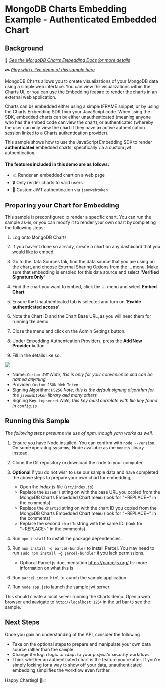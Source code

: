 # MongoDB Charts Embedding Example - Authenticated Embedded Chart

## Background

📄 _[See the MongoDB Charts Embedding Docs for more details](https://docs.mongodb.com/charts/saas/embedding-charts/)_

🎮 _[Play with a live demo of this sample here](https://codesandbox.io/s/github/mongodb/charts-embedding-examples/tree/feature/CHARTS-3248-embedded-charts-jwt-demo/embedding-sdk/authenticated/jwt)_

MongoDB Charts allows you to create visualizations of your MongoDB data using a simple web interface. You can view the visualizations within the Charts UI, or you can use the Embedding feature to render the charts in an external web application.

Charts can be embedded either using a simple IFRAME snippet, or by using the Charts Embedding SDK from your JavaScript code. When using the SDK, embedded charts can be either unauthenticated (meaning anyone who has the embed code can view the chart), or authenticated (whereby the user can only view the chart if they have an active authentication session linked to a Charts authentication provider).

This sample shows how to use the JavaScript Embedding SDK to render **authenticated** embedded charts, specifically via a custom jwt authentication.

#### The features included in this demo are as follows:

- 📈 Render an embedded chart on a web page
- 🔒 Only render charts to valid users
- 🔑 Custom JWT authentication via `jsonwebtoken`

## Preparing your Chart for Embedding

This sample is preconfigured to render a specific chart. You can run the sample as-is, or you can modify it to render your own chart by completing the following steps:

1. Log onto MongoDB Charts

2. If you haven't done so already, create a chart on any dashboard that you would like to embed.

3. Go to the Data Sources tab, find the data source that you are using on the chart, and choose External Sharing Options from the ... menu. Make sure that embedding is enabled for this data source and select '**Verified Signature Only**'

4. Find the chart you want to embed, click the **...** menu and select **Embed Chart**

5. Ensure the Unauthenticated tab is selected and turn on '**Enable authenticated access**'

6. Note the Chart ID and the Chart Base URL, as you will need them for running the demo.

7. Close the menu and click on the Admin Settings button.

8. Under Embedding Authentication Providers, press the **Add New Provider** button
9. Fill in the details like so:

![](https://i.imgur.com/8cS1iSJ.png)

- Name: `Custom JWT` _Note, this is only for your convenience and can be named anything_
- Provider: `Custom JSON Web Token`
- Signing Algorithm: `HS256` _Note, this is the default signing algorithm for the `jsonwebtoken` library and many others_
- Signing Key: `topsecret` _Note, this key must correlate with the key found in `config.js`_

## Running this Sample

_The following steps presume the use of npm, though yarn works as well._

1. Ensure you have Node installed. You can confirm with `node --version`. On some operating systems, Node available as the `nodejs` binary instead.

2. Clone the Git repository or download the code to your computer.

3. **Optional**
   If you do not wish to use our sample data and have completed the above steps to prepare your own chart for embedding,
   - Open the _index.js_ file (`src/index.js`)
   - Replace the `baseUrl` string on with the base URL you copied from the MongoDB Charts Embedded Chart menu (look for "\~REPLACE\~" in the comments)
   - Replace the `chartId` string on with the chart ID you copied from the MongoDB Charts Embedded Chart menu (look for "\~REPLACE\~" in the comments)
   - Replace the second `chartId`string with the same ID. (look for "\~REPLACE\~" in the comments)
4. Run `npm install` to install the package dependencies.
5. Run `npm install -g parcel-bundler` to install Parcel. You may need to run `sudo npm install -g parcel-bundler` if you lack permissions.
   - Optional Parcel.js documentation https://parceljs.org/ for more information on what this is
6. Run `parcel index.html` to launch the sample application
7. Run `node app.js`to launch the sample jwt server

This should create a local server running the Charts demo. Open a web browser and navigate to `http://localhost:1234` in the url bar to see the sample.

## Next Steps

Once you gain an understanding of the API, consider the following

- Take on the optional steps to prepare and manipulate your own data source rather than the sample.
- Change the login logic to adapt to your project's security workflow.
- Think whether an authenticated chart is the feature you're after. If you're simply looking for a way to show off your data, unauthenticated embedding simplifies the workflow even further.

Happy Charting! 🚀📈
